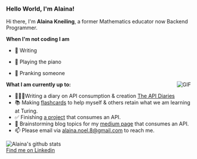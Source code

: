 ### Hello World, I'm Alaina! 

Hi there, I'm **Alaina Kneiling**, a former Mathematics educator now Backend Programmer. 

**When I'm not coding I am**
- 📝 Writing
- 🎹 Playing the piano
- 🫣 Pranking someone

  <img align="right" alt="GIF" src="https://media3.giphy.com/media/d3mlE7uhX8KFgEmY/200w.webp?cid=ecf05e47io3brm1x8x3e3u2kvb3vb66hi2dr42buz34302mm&rid=200w.webp&ct=g" />

**What I am currently up to:**
- 👩🏾‍💻Writing a diary on API consumption & creation [The API Diaries](https://gist.github.com/Alaina-Noel/e147fe2b06fa3a782f5d4534c0a8db14)
- 📚 Making [flashcards](https://quizlet.com/732337969/mod-3-week-1-flash-cards) to help myself & others retain what we am learning at Turing.
- ✅ Finishing [a project](https://github.com/Alaina-Noel/viewing_party_lite) that consumes an API.
- 🤔 Brainstorming blog topics for my [medium page](https://medium.com/me/stories/public) that consumes an API.
- 📫 Please email via alaina.noel.8@gmail.com to reach me.

![Alaina's github stats](https://github-readme-stats.vercel.app/api?username=Alaina-Noel&show_icons=true&hide_border=true)
<br>
[Find me on Linkedin](https://www.linkedin.com/in/alaina-noel/)
